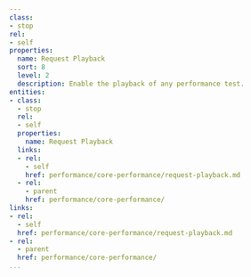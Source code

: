 ```yaml
---
class:
- stop
rel:
- self
properties:
  name: Request Playback
  sort: 8
  level: 2
  description: Enable the playback of any performance test.
entities:
- class:
  - stop
  rel:
  - self
  properties:
    name: Request Playback
  links:
  - rel:
    - self
    href: performance/core-performance/request-playback.md
  - rel:
    - parent
    href: performance/core-performance/
links:
- rel:
  - self
  href: performance/core-performance/request-playback.md
- rel:
  - parent
  href: performance/core-performance/
...
```

